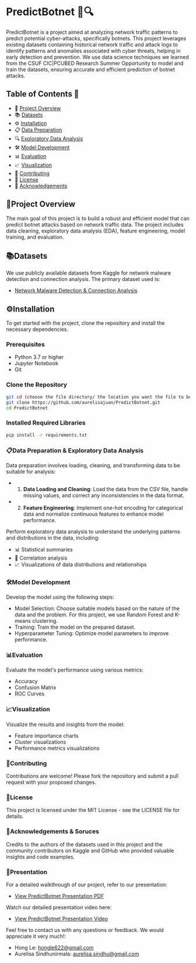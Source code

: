 # PredictBotnet 📡🔍

PredictBotnet is a project aimed at analyzing network traffic patterns to predict potential cyber-attacks, specifically botnets. This project leverages existing datasets containing historical network traffic and attack logs to identify patterns and anomalies associated with cyber threats, helping in early detection and prevention. We use data science techniques we learned from the CSUF CIC|PCUBED Research Summer Opportunity to model and train the datasets, ensuring accurate and efficient prediction of botnet attacks.

## Table of Contents 📑 

- 📜 [Project Overview](#project-overview)
- 📚 [Datasets](#datasets)
- ⚙️ [Installation](#installation)
- 📋 [Data Preparation](#data-preparation)
- 🔍 [Exploratory Data Analysis](#exploratory-data-analysis)
- 🛠️ [Model Development](#model-development)
- 📊 [Evaluation](#evaluation)
- 📈 [Visualization](#visualization)
- 🤝 [Contributing](#contributing)
- 📝 [License](#license)
- 🙏 [Acknowledgements](#acknowledgements)

## 📜Project Overview

The main goal of this project is to build a robust and efficient model that can predict botnet attacks based on network traffic data. The project includes data cleaning, exploratory data analysis (EDA), feature engineering, model training, and evaluation.

## 📚Datasets

We use publicly available datasets from Kaggle for network malware detection and connection analysis. The primary dataset used is:

- [Network Malware Detection & Connection Analysis](https://www.kaggle.com/datasets/agungpambudi/network-malware-detection-connection-analysis/versions/1?select=CTU-IoT-Malware-Capture-1-1conn.log.labeled.csv)

## ⚙️Installation

To get started with the project, clone the repository and install the necessary dependencies.

### Prerequisites

- Python 3.7 or higher
- Jupyter Notebook
- Git

### Clone the Repository

```bash
git cd (choose the file directory/ the location you want the file to be downloaded to) 
git clone https://github.com/aurelisajuan/PredictBotnet.git
cd PredictBotnet
```

### Installed Required Libraries

```bash
pip install -r requirements.txt
```

### 📋Data Preparation & Exploratory Data Analysis

Data preparation involves loading, cleaning, and transforming data to be suitable for analysis:

- 1. **Data Loading and Cleaning**: Load the data from the CSV file, handle missing values, and correct any inconsistencies in the data format.
- 2. **Feature Engineering**: Implement one-hot encoding for categorical data and normalize continuous features to enhance model performance.

Perform exploratory data analysis to understand the underlying patterns and distributions in the data, including:

- 📊 Statistical summaries
- 🔗 Correlation analysis
- 📈 Visualizations of data distributions and relationships

### 🛠️Model Development

Develop the model using the following steps:

- Model Selection: Choose suitable models based on the nature of the data and the problem. For this project, we use Random Forest and K-means clustering.
- Training: Train the model on the prepared dataset.
- Hyperparameter Tuning: Optimize model parameters to improve performance.

### 📊Evaluation 

Evaluate the model's performance using various metrics:

- Accuracy
- Confusion Matrix
- ROC Curves

### 📈Visualization

Visualize the results and insights from the model:

- Feature importance charts
- Cluster visualizations
- Performance metrics visualizations

### 🤝Contributing

Contributions are welcome! Please fork the repository and submit a pull request with your proposed changes.

### 📝License

This project is licensed under the MIT License - see the LICENSE file for details.

### 🙏Acknowledgements & Soruces

Credits to the authors of the datasets used in this project and the community contributors on Kaggle and GitHub who provided valuable insights and code examples.

### 🎥Presentation

For a detailed walkthrough of our project, refer to our presentation:
- [View PredictBotnet Presentation PDF](https://www.canva.com/design/DAGJYnUY8kI/qYSKUti5MHV20biZoQgkng/edit?utm_content=DAGJYnUY8kI&utm_campaign=designshare&utm_medium=link2&utm_source=sharebutton)

Watch our detailed presentation video here:
- [View PredictBotnet Presentation Video](https://drive.google.com/file/d/1OU-frPNHSUC5GztMeiAg9EtsXRDy_eDe/view)

Feel free to contact us with any questions or feedback. We would appreciate it very much!:

- Hong Le: hongle622@gmail.com
- Aurelisa Sindhunirmala: aurelisa.sindhu@gmail.com
